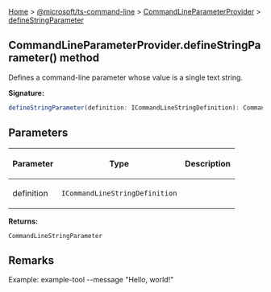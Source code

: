 [Home](./index) &gt; [@microsoft/ts-command-line](./ts-command-line.md) &gt; [CommandLineParameterProvider](./ts-command-line.commandlineparameterprovider.md) &gt; [defineStringParameter](./ts-command-line.commandlineparameterprovider.definestringparameter.md)

## CommandLineParameterProvider.defineStringParameter() method

Defines a command-line parameter whose value is a single text string.

<b>Signature:</b>

```typescript
defineStringParameter(definition: ICommandLineStringDefinition): CommandLineStringParameter;
```

## Parameters

|  <p>Parameter</p> | <p>Type</p> | <p>Description</p> |
|  --- | --- | --- |
|  <p>definition</p> | <p>`ICommandLineStringDefinition`</p> |  |

<b>Returns:</b>

`CommandLineStringParameter`

## Remarks

Example: example-tool --message "Hello, world!"

